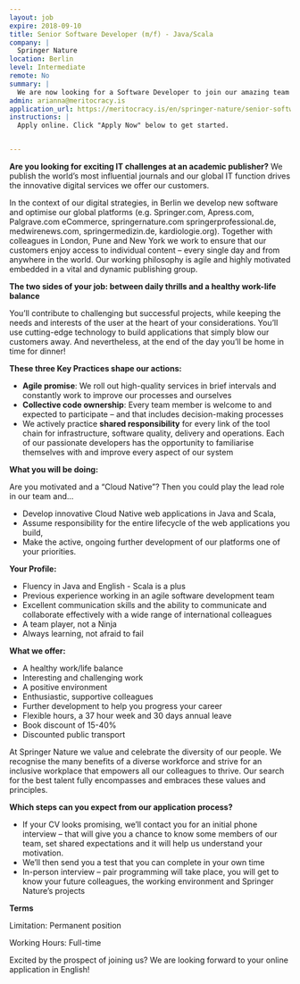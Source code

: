 ```yaml
---
layout: job
expire: 2018-09-10
title: Senior Software Developer (m/f) - Java/Scala
company: |
  Springer Nature
location: Berlin
level: Intermediate
remote: No
summary: |
  We are now looking for a Software Developer to join our amazing team in Berlin! You’ll contribute to challenging but successful projects, while keeping the needs and interests of the user at the heart of your considerations.
admin: arianna@meritocracy.is
application_url: https://meritocracy.is/en/springer-nature/senior-software-developer-javascala-26749?utm_source=underscore.io&utm_medium=referral&utm_campaign=springer_nature_software_developer
instructions: |
  Apply online. Click "Apply Now" below to get started.


---
```


<!-- break -->

**Are you looking for exciting IT challenges at an academic publisher?**
We publish the world’s most influential journals and our global IT function drives the innovative digital services we offer our customers.

In the context of our digital strategies, in Berlin we develop new software and optimise our global platforms (e.g. Springer.com, Apress.com, Palgrave.com eCommerce, springernature.com springerprofessional.de, medwirenews.com, springermedizin.de, kardiologie.org). Together with colleagues in London, Pune and New York we work to ensure that our customers enjoy access to individual content – every single day and from anywhere in the world. Our working philosophy is agile and highly motivated embedded in a vital and dynamic publishing group.

**The two sides of your job: between daily thrills and a healthy work-life balance**

You’ll contribute to challenging but successful projects, while keeping the needs and interests of the user at the heart of your considerations. You’ll use cutting-edge technology to build applications that simply blow our customers away. And nevertheless, at the end of the day you’ll be home in time for dinner!

**These three Key Practices shape our actions:**

- **Agile promise**: We roll out high-quality services in brief intervals and constantly work to improve our processes and ourselves
- **Collective code ownership**: Every team member is welcome to and expected to participate – and that includes decision-making processes
- We actively practice **shared responsibility** for every link of the tool chain for infrastructure, software quality, delivery and operations. Each of our passionate developers has the opportunity to familiarise themselves with and improve every aspect of our system

**What you will be doing:**

Are you motivated and a “Cloud Native”? Then you could play the lead role in our team and...

- Develop innovative Cloud Native web applications in Java and Scala,
- Assume responsibility for the entire lifecycle of the web applications you build,
- Make the active, ongoing further development of our platforms one of your priorities.

**Your Profile:**

- Fluency in Java and English - Scala is a plus
- Previous experience working in an agile software development team
- Excellent communication skills and the ability to communicate and collaborate effectively with a wide range of international colleagues
- A team player, not a Ninja
- Always learning, not afraid to fail

**What we offer:**

- A healthy work/life balance
- Interesting and challenging work
- A positive environment
- Enthusiastic, supportive colleagues
- Further development to help you progress your career
- Flexible hours, a 37 hour week and 30 days annual leave
- Book discount of 15-40%
- Discounted public transport

At Springer Nature we value and celebrate the diversity of our people. We recognise the many benefits of a diverse workforce and strive for an inclusive workplace that empowers all our colleagues to thrive. Our search for the best talent fully encompasses and embraces these values and principles.

**Which steps can you expect from our application process?**

- If your CV looks promising, we’ll contact you for an initial phone interview – that will give you a chance to know some members of our team, set shared expectations and it will help us understand your motivation.
- We’ll then send you a test that you can complete in your own time
- In-person interview – pair programming will take place, you will get to know your future colleagues, the working environment and Springer Nature’s projects

**Terms**

Limitation: Permanent position

Working Hours: Full-time


Excited by the prospect of joining us? We are looking forward to your online application in English!

